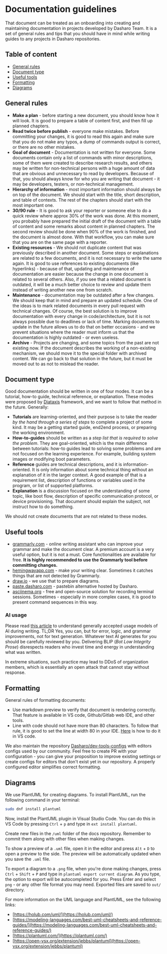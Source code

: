# Documentation guidelines

That document can be treated as an onboarding into creating and maintaining
documentation in projects developed by Dasharo Team. It is a set of general
rules and tips that you should have in mind while writing guides to any projects
in Dasharo repositories.

## Table of content

- [General rules](#general-rules)
- [Document type](#document-type)
- [Useful tools](#useful-tools)
- [Formatting](#formatting)
- [Diagrams](#diagrams)

## General rules

- **Make a plan** - before starting a new document, you should know how it will
look. It is good to prepare a table of content first, and then fill up planned
chapters.
- **Read twice before publish** - everyone make mistakes. Before committing
your changes, it is good to read this again and make sure that you do not make
any typos, a dump of commands output is correct, or there are no other mistakes.
- **Goal of document** - Documentation is not written for everyone. Some
documents contain only a list of commands with minor descriptions, some of them
were created to describe research results, and others may be written for
non-technical persons with a huge amount of data that are obvious and
unnecessary to read by developers. Because of that, you should always know for
who you are writing that document - it may be developers, testers, or
non-technical management.
- **Hierarchy of information** - most important information should always be
on top of the document. We should start with the title, short description, and
table of contexts. The rest of the chapters should start with the most important
one.
- **30/90 rule** - It is good to ask your reporter or someone else to do a quick
review where approx 30% of the work was done. At this moment, you probably have
prepared the initial draft of the document with a table of content and some
remarks about content in planned chapters. The second review should be done when
90%  of the work is finished, and the document is almost done. With that
workflow, you can make sure that you are on the same page with a reporter.
- **Existing resources** - We should not duplicate content that was previously
described in another document. Some steps or explanations are related to a few
documents, and it is not necessary to write the same again. It is good to use
references to existing documents (like hyperlinks) - because of that, updating
and maintenance of documentation are easier because the change in one document
is related to several others. Also, if you see that a related document is
outdated, it will be a much better choice to review and update them instead of
writing another new one from scratch.
- **Maintenance** - documentation may be outdated after a few changes. We should
keep that in mind and prepare an updated schedule. One of the ideas is to mark
related documents in every pull request with technical changes. Of course, the
best solution is to improve documentation with every change in
code/architecture, but it is not always possible due to deadlines or lack of
time. Marking documents to update in the future allows us to do that on better
occasions - and we prevent situations where the reader must inform us that the
documentation is highly outdated - or even useless.
- **Archive** - Projects are changing, and some topics from the past are not
existing now. If the document describes the working of a non-existing mechanism,
we should move it to the special folder with archived content. We can go back to
that solution in the future, but it must be moved out to as not to mislead the
reader.

## Document type

Good documentation should be written in one of four modes.
It can be a tutorial, how-to guide, technical reference, or explanation.
These modes were proposed by [Diataxis](https://diataxis.fr/) framework, and we
want to follow that method in the future. Generally:

- **Tutorials** are learning-oriented, and their purpose is to take the reader
_by the hand through a series of steps_ to complete a project of some kind. It
may be a getting started guide, end2end process, or preparing the working
environment.
- **How-to-guides** should be written as a _step list that is required to
solve the problem_. They are goal-oriented, which is the main difference between
tutorials: how-to guides lead to solving some problems and are not focused on
the learning experience. For example, building system images or modifying boot
parameters.
- **Reference** guides are technical descriptions, and it is
information-oriented. It is only information about some technical thing without
an explanation of it in the larger context. A good example of that is a
requirement list, description of functions or variables used in the program, or
list of supported platforms.
- **Explanation** is a discussion focused on the understanding of some topic,
like boot flow, description of specific communication protocol, or device
provisioning. That document should explain the subject, not instruct how to do
something.

We should not create documents that are not related to these modes.

## Useful tools

- [grammarly.com](https://grammarly.com) - online writing assistant who can
improve your grammar and make the document clear. A premium account is a very
useful option, but it is not a must. Core functionalities are available for
free. **It is highly recommended to use the Grammarly tool before committing
changes.**
- [hemingwayapp.com](https://hemingwayapp.com) - make your writing clear.
Sometimes it catches things that are not detected by Grammarly.
- [draw.io](https://draw.io) - we use that to prepare diagrams.
- [paste.dasharo.com](https://paste.dasharo.com) - pastebin alternative hosted
by Dasharo.
- [asciinema.org](https://asciinema.org) - free and open-source solution for
  recording terminal sessions. Sometimes - especially in more complex cases, it is
  good to present command sequences in this way.

### AI usage

Please read [this article][faq01] to understand generally accepted usage models
of AI during writing. TL;DR Yes, you can, but for error, logic, and grammar
improvements, not for text generation. Whatever text AI generates for you
should be carefully reviewed by you. Delivering BLIP (_Bot Low Integrity
Prose_) disrespects readers who invest time and energy in understanding what
was written.

In extreme situations, such practice may lead to DDoS of organization members,
which is essentially an open attack that cannot stay without response.

[faq01]: https://ia.net/topics/writing-with-ai

## Formatting

General rules of formatting documents:

- Use markdown preview to verify that document is rendering correctly. That
feature is available in VS code, Github/Gitlab web IDE, and other tools.
- Line with code should not have more than 80 characters. To follow that rule,
it is good to set the line at width 80 in your IDE.
[Here](https://stackoverflow.com/a/52455857) is how to do it in VS code.

We also maintain the repository
[Dasharo/dev-tools-configs](https://github.com/Dasharo/dev-tools-configs/)
with editors configs used by our community. Feel free to create PR with your
configuration - you can give your proposition to improve existing settings or
create configs for editors that don't exist yet in our repository.
A properly configured editor simplifies correct formatting.

## Diagrams

We use PlantUML for creating diagrams. To install PlantUML, run the following
command in your terminal:

```bash
sudo dnf install plantuml
```

Now, install the PlantUML plugin in Visual Studio Code. You can do this in VS
Code by pressing `Ctrl` + `p` and type in `ext install plantuml`.

Create new files in the `/uml` folder of the docs repository. Remember to
commit them along with other files when making changes.

To show a preview of a `.uml` file, open it in the editor and press `Alt` + `D`
to open a preview to the side. The preview will be automatically updated when
you save the `.uml` file.

To export a diagram to a `.png` file, when you're done making changes, press
`Ctrl` + `Shift` + `P` and type in `plantuml export current diagram`. As you
type, the option to export will be autocompleted for you. Press Enter and
select `png` - or any other file format you may need. Exported files are saved
to `out/` directory.

For more information on the UML language and PlantUML, see the following links:

- [https://holub.com/uml/](https://holub.com/uml/)
- [https://modeling-languages.com/best-uml-cheatsheets-and-reference-guides/](https://modeling-languages.com/best-uml-cheatsheets-and-reference-guides/)
- [https://plantuml.com/](https://plantuml.com/)
- [https://open-vsx.org/extension/jebbs/plantuml](https://open-vsx.org/extension/jebbs/plantuml)
